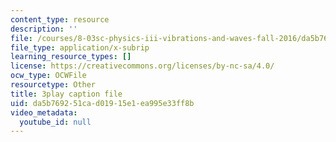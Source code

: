 ```yaml
---
content_type: resource
description: ''
file: /courses/8-03sc-physics-iii-vibrations-and-waves-fall-2016/da5b769251cad01915e1ea995e33ff8b_SnNmbVH5DAM.srt
file_type: application/x-subrip
learning_resource_types: []
license: https://creativecommons.org/licenses/by-nc-sa/4.0/
ocw_type: OCWFile
resourcetype: Other
title: 3play caption file
uid: da5b7692-51ca-d019-15e1-ea995e33ff8b
video_metadata:
  youtube_id: null
---
```

